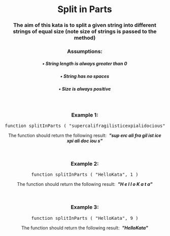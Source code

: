 <div align = 'center'>

# Split in Parts

</div>

<div align = 'center'>

<h3>The aim of this kata is to split a given string into different strings of equal size (note size of strings is passed to the method)</h3>

<h3>Assumptions:</h3>

<em>
<h5>• String length is always greater than 0</h5>
<h5>• String has no spaces</h5>
<h5>• Size is always positive</h5>
</em>

<br>

<h3>Example 1:</h3>

<pre>function splitInParts&nbsp;(&nbsp;"supercalifragilisticexpialidocious", 3&nbsp;)</pre>

<p>The function should return the following result: &nbsp;<strong><em>"sup erc ali fra gil ist ice xpi ali doc iou s"</em></strong></p>

<br>

<h3>Example 2:</h3>

<pre>function splitInParts&nbsp;(&nbsp;"HelloKata", 1&nbsp;)</pre>

<p>The function should return the following result: &nbsp;<strong><em>"H e l l o K a t a"</em></strong></p>

<br>

<h3>Example 3:</h3>

<pre>function splitInParts&nbsp;(&nbsp;"HelloKata", 9&nbsp;)</pre>

<p>The function should return the following result: &nbsp;<strong><em>"HelloKata"</em></strong></p>

</div>
